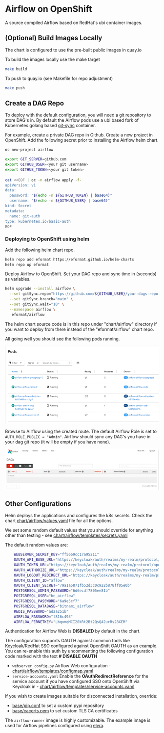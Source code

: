 # Airflow on OpenShift

A source compiled Airflow based on RedHat's ubi container images.

## (Optional) Build Images Locally

The chart is configured to use the pre-built public images in quay.io

To build the images locally use the make target

```bash
make build
```

To push to quay.io (see Makefile for repo adjustment)

```bash
make push
```

## Create a DAG Repo

To deploy with the default configuration, you will need a git repository to store DAG's in. By default the Airflow pods use a ubi based fork of Kubernetes golang based [git-sync](https://github.com/eformat/git-sync) container.

For example, create a private DAG repo in Github. Create a new project in OpenShift. Add the following secret prior to installing the Airflow helm chart.

```bash
oc new-project airflow
```

```bash
export GIT_SERVER=github.com
export GITHUB_USER=<your git username>
export GITHUB_TOKEN=<your git token>

cat <<EOF | oc -n airflow apply -f-
apiVersion: v1
data:
  password: "$(echo -n ${GITHUB_TOKEN} | base64)"
  username: "$(echo -n ${GITHUB_USER} | base64)"
kind: Secret
metadata:
  name: git-auth
type: kubernetes.io/basic-auth
EOF
```

### Deploying to OpenShift using helm

Add the following helm chart repo.

```bash
helm repo add eformat https://eformat.github.io/helm-charts
helm repo up eformat
```

Deploy Airflow to OpenShift. Set your DAG repo and sync time in (seconds) as variables.

```bash
helm upgrade --install airflow \
  --set gitSync.repo="https://github.com/${GITHUB_USER}/your-dags-repo.git" \
  --set gitSync.branch="main" \
  --set gitSync.wait="10" \
  --namespace airflow \
   eformat/airflow
```

The helm chart source code is in this repo under "chart/airflow" directory if you want to deploy from there instead of the "eformat/airflow" chart repo.

All going well you should see the following pods running.

![airflow-pods.png](images/airflow-pods.png)

Browse to Airflow using the created route. The default Airflow Role is set to `AUTH_ROLE_PUBLIC = "Admin"`. Airflow should sync any DAG's you have in your dag git repo (it will be empty if you have none).

![airflow-empty.png](images/airflow-empty.png)

## Other Configurations

Helm deploys the applications and configures the k8s secrets. Check the chart [chart/airflow/values.yaml](chart/airflow/values.yaml) file for all the options.

We set some random default values that you should override for anything other than testing - see [chart/airflow/templates/secrets.yaml](chart/airflow/templates/secrets.yaml)

The default random values are:

```bash
    WEBSERVER_SECRET_KEY="ff5669cc17a95211"
    OAUTH_API_BASE_URL="https://keycloak/auth/realms/my-realm/protocol/openid-connect"
    OAUTH_TOKEN_URL="https://keycloak/auth/realms/my-realm/protocol/openid-connect/token"
    OAUTH_AUTHORIZE_URL="https://keycloak/auth/realms/my-realm/protocol/openid-connect/auth"
    OAUTH_LOGOUT_REDIRECT_URL="https://keycloak/auth/realms/my-realm/protocol/openid-connect/logout?client_id=aflow"
    OAUTH_CLIENT_ID="aflow"
    OAUTH_CLIENT_SECRET="79a1a5871fb52d3c0c922b878ff05e0b"
    POSTGRESQL_ADMIN_PASSWORD="6d6ecdf7805ee81b"
    POSTGRESQL_USER="bn_airflow"
    POSTGRESQL_PASSWORD="6a9e5cf7"
    POSTGRESQL_DATABASE="bitnami_airflow"
    REDIS_PASSWORD="ad2a251b"
    AIRFLOW_PASSWORD="f816c493"
    AIRFLOW_FERNETKEY="LbqumqMCI20kRt2Bt2QsQA2urRs28XEM"
```

Authentication for Airflow Web is **DISBALED** by default in the chart.

The configuration supports OAUTH against common tools like Keycloak/RedHat SSO configured against OpenShift OAUTH as an example. You can re-enable this auth by uncommenting the following configuration code marked with the text **# DISABLE OAUTH**

- `webserver_config.py` Airflow Web configuration - [chart/airflow/templates/configmap.yaml](chart/airflow/templates/configmap.yaml)
- `service-accounts.yaml` Enable the **OAuthRedirectReference** for the service account if you have configured SSO onto OpenShift via Keycloak in - [chart/airflow/templates/service-accounts.yaml](chart/airflow/templates/service-accounts.yaml)

If you wish to create images suitable for disconnected installation, override:

- [base/pip.conf](base/pip.conf) to set a custom pypi repository
- [base/cacerts.pem](base/cacerts.pem) to set custom TLS CA certificates

The `airflow-runner` image is highly customizable. The example image is used for Airflow pipelines configured using [elyra](https://github.com/elyra-ai/elyra/blob/main/docs/source/recipes/configure-airflow-as-a-runtime.md).
